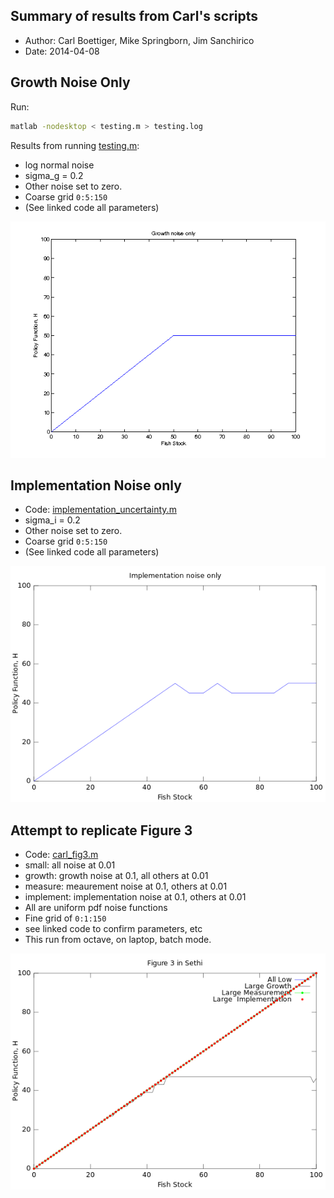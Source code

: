Summary of results from Carl's scripts 
----------------------------------------

- Author: Carl Boettiger, Mike Springborn, Jim Sanchirico
- Date: 2014-04-08



Growth Noise Only
------------------

Run: 

```bash
matlab -nodesktop < testing.m > testing.log

```

Results from running [testing.m](testing.m):

- log normal noise
- sigma_g = 0.2 
- Other noise set to zero.  
- Coarse grid `0:5:150`
- (See linked code all parameters)


![Growth noise only](carl.png)


Implementation Noise only
--------------------------

- Code: [implementation_uncertainty.m](implementation_uncertainty.m)
- sigma_i = 0.2 
- Other noise set to zero.  
- Coarse grid `0:5:150`
- (See linked code all parameters)


![Implementation noise only](implementation.png)



Attempt to replicate Figure 3
-----------------------------

- Code: [carl_fig3.m](carl_fig3.m)
- small: all noise at 0.01
- growth: growth noise at 0.1, all others at 0.01
- measure: meaurement noise at 0.1, others at 0.01
- implement: implementation noise at 0.1, others at 0.01
- All are uniform pdf noise functions 
- Fine grid of `0:1:150`
- see linked code to confirm parameters, etc
- This run from octave, on laptop, batch mode.  

![Figure 3](fig3.png)
